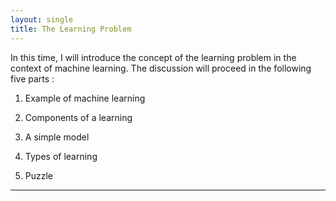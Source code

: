 ```yaml
---
layout: single
title: The Learning Problem 
---
```


In this time, I will introduce the concept of the learning problem in the context of machine learning. The discussion will proceed in the following five parts :   

1. Example of machine learning   

2. Components of a learning   

3. A simple model   

4. Types of learning   

5. Puzzle 

---
